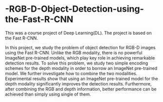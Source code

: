 # -RGB-D-Object-Detection-using-the-Fast-R-CNN
This was a course project of Deep Learning(DL). The project is based on the Fast R-CNN.

In this project, we study the problem of object detection for RGB-D images using the Fast R-CNN. Unlike the RGB modality, there is no powerful ImageNet pre-trained models, which play key role in achieving remarkable detection results. To solve this problem, we study two simple encoding schemes for the depth modality in order to borrow an ImageNet pre-trained model. We further investigate how to combine the two modalities. Experimental results show that using an ImageNet pre-trained model for the depth modality significantly improves the detection results. Furthermore, after combining the RGB and depth information, better performance can be achieved than simply using single of them.
